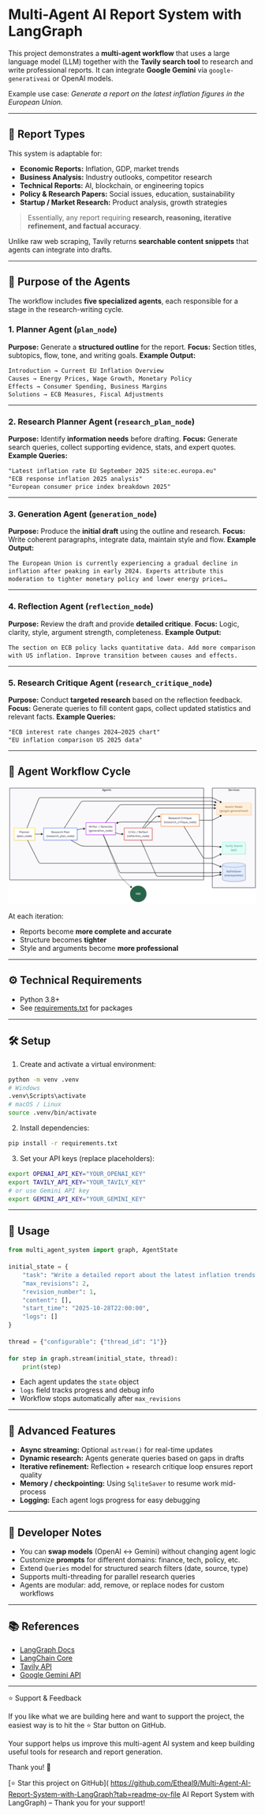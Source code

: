 
# Multi-Agent AI Report System with LangGraph

This project demonstrates a **multi-agent workflow** that uses a large language model (LLM) together with the **Tavily search tool** to research and write professional reports.
It can integrate **Google Gemini** via `google-generativeai` or OpenAI models.

Example use case: *Generate a report on the latest inflation figures in the European Union.*

---

## 📑 Report Types

This system is adaptable for:

* **Economic Reports:** Inflation, GDP, market trends
* **Business Analysis:** Industry outlooks, competitor research
* **Technical Reports:** AI, blockchain, or engineering topics
* **Policy & Research Papers:** Social issues, education, sustainability
* **Startup / Market Research:** Product analysis, growth strategies

> Essentially, any report requiring **research, reasoning, iterative refinement, and factual accuracy**.

Unlike raw web scraping, Tavily returns **searchable content snippets** that agents can integrate into drafts.

---

## 🧠 Purpose of the Agents

The workflow includes **five specialized agents**, each responsible for a stage in the research-writing cycle.

### 1. Planner Agent (`plan_node`)

**Purpose:** Generate a **structured outline** for the report.
**Focus:** Section titles, subtopics, flow, tone, and writing goals.
**Example Output:**

```
Introduction → Current EU Inflation Overview
Causes → Energy Prices, Wage Growth, Monetary Policy
Effects → Consumer Spending, Business Margins
Solutions → ECB Measures, Fiscal Adjustments
```

---

### 2. Research Planner Agent (`research_plan_node`)

**Purpose:** Identify **information needs** before drafting.
**Focus:** Generate search queries, collect supporting evidence, stats, and expert quotes.
**Example Queries:**

```
"Latest inflation rate EU September 2025 site:ec.europa.eu"
"ECB response inflation 2025 analysis"
"European consumer price index breakdown 2025"
```

---

### 3. Generation Agent (`generation_node`)

**Purpose:** Produce the **initial draft** using the outline and research.
**Focus:** Write coherent paragraphs, integrate data, maintain style and flow.
**Example Output:**

```
The European Union is currently experiencing a gradual decline in inflation after peaking in early 2024. Experts attribute this moderation to tighter monetary policy and lower energy prices…
```

---

### 4. Reflection Agent (`reflection_node`)

**Purpose:** Review the draft and provide **detailed critique**.
**Focus:** Logic, clarity, style, argument strength, completeness.
**Example Output:**

```
The section on ECB policy lacks quantitative data. Add more comparison with US inflation. Improve transition between causes and effects.
```

---

### 5. Research Critique Agent (`research_critique_node`)

**Purpose:** Conduct **targeted research** based on the reflection feedback.
**Focus:** Generate queries to fill content gaps, collect updated statistics and relevant facts.
**Example Queries:**

```
"ECB interest rate changes 2024–2025 chart"
"EU inflation comparison US 2025 data"
```

---

## 🔁 Agent Workflow Cycle


![Ai Report workflow](assets/diagram.png)


At each iteration:

* Reports become **more complete and accurate**
* Structure becomes **tighter**
* Style and arguments become **more professional**

---

## ⚙️ Technical Requirements

* Python 3.8+
* See [requirements.txt](requirements.txt) for packages

---

## 🛠 Setup

1. Create and activate a virtual environment:

```bash
python -m venv .venv
# Windows
.venv\Scripts\activate
# macOS / Linux
source .venv/bin/activate
```

2. Install dependencies:

```bash
pip install -r requirements.txt
```

3. Set your API keys (replace placeholders):

```bash
export OPENAI_API_KEY="YOUR_OPENAI_KEY"
export TAVILY_API_KEY="YOUR_TAVILY_KEY"
# or use Gemini API key
export GEMINI_API_KEY="YOUR_GEMINI_KEY"
```

---

## 🧩 Usage

```python
from multi_agent_system import graph, AgentState

initial_state = {
    "task": "Write a detailed report about the latest inflation trends in the European Union.",
    "max_revisions": 2,
    "revision_number": 1,
    "content": [],
    "start_time": "2025-10-28T22:00:00",
    "logs": []
}

thread = {"configurable": {"thread_id": "1"}}

for step in graph.stream(initial_state, thread):
    print(step)
```

* Each agent updates the `state` object
* `logs` field tracks progress and debug info
* Workflow stops automatically after `max_revisions`

---

## 📝 Advanced Features

* **Async streaming:** Optional `astream()` for real-time updates
* **Dynamic research:** Agents generate queries based on gaps in drafts
* **Iterative refinement:** Reflection + research critique loop ensures report quality
* **Memory / checkpointing:** Using `SqliteSaver` to resume work mid-process
* **Logging:** Each agent logs progress for easy debugging

---

## 🔧 Developer Notes

* You can **swap models** (OpenAI ↔ Gemini) without changing agent logic
* Customize **prompts** for different domains: finance, tech, policy, etc.
* Extend `Queries` model for structured search filters (date, source, type)
* Supports multi-threading for parallel research queries
* Agents are modular: add, remove, or replace nodes for custom workflows

---

## 📚 References

* [LangGraph Docs](https://www.langchain.com/langgraph)
* [LangChain Core](https://python.langchain.com/api_reference/core/index.html)
* [Tavily API](https://docs.tavily.com/)
* [Google Gemini API](https://ai.google.dev/gemini-api/docs)

---

⭐ Support & Feedback

If you like what we are building here and want to support the project, the easiest way is to hit the ⭐ Star button on GitHub.

Your support helps us improve this multi-agent AI system and keep building useful tools for research and report generation.

Thank you! 🙏

[⭐ Star this project on GitHub]( https://github.com/Etheal9/Multi-Agent-AI-Report-System-with-LangGraph?tab=readme-ov-file AI Report System with LangGraph) – Thank you for your support!

